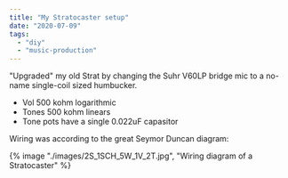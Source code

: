 ```yaml
---
title: "My Stratocaster setup"
date: "2020-07-09"
tags:
  - "diy"
  - "music-production"
---
```


"Upgraded" my old Strat by changing the Suhr V60LP bridge mic to a no-name single-coil sized humbucker.

- Vol 500 kohm logarithmic
- Tones 500 kohm linears
- Tone pots have a single 0.022uF capasitor

Wiring was according to the great Seymor Duncan diagram:

{% image "./images/2S_1SCH_5W_1V_2T.jpg", "Wiring diagram of a Stratocaster" %}
